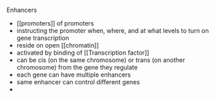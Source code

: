 
Enhancers

* [[promoters]] of promoters
* instructing the promoter when, where, and at what levels to turn on gene transcription
* reside on open [[chromatin]]
* activated by binding of [[Transcription factor]]
* can be cis (on the same chromosome) or trans (on another chromosome) from the gene they regulate
* each gene can have multiple enhancers
* same enhancer can control different genes
*

